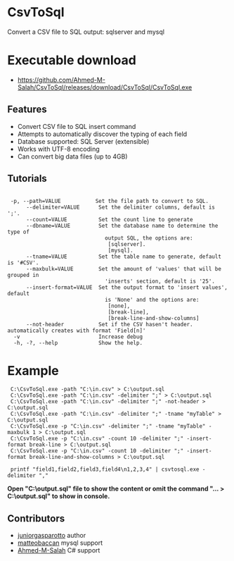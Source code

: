 # CsvToSql
Convert a CSV file to SQL output: sqlserver and mysql

# Executable download

* https://github.com/Ahmed-M-Salah/CsvToSql/releases/download/CsvToSql/CsvToSql.exe

## Features

  * Convert CSV file to SQL insert command
  * Attempts to automatically discover the typing of each field
  * Database supported:  SQL Server (extensible)
  * Works with UTF-8 encoding
  * Can convert big data files (up to 4GB)

## Tutorials

```

 -p, --path=VALUE           Set the file path to convert to SQL.
      --delimiter=VALUE      Set the delimiter columns, default is ';'.
      --count=VALUE          Set the count line to generate
      --dbname=VALUE         Set the database name to determine the type of
                               output SQL, the options are:
                                [sqlserver].
                                [mysql].
      --tname=VALUE          Set the table name to generate, default is '#CSV'.
      --maxbulk=VALUE        Set the amount of 'values' that will be grouped in
                               'inserts' section, default is '25'.
      --insert-format=VALUE  Set the output format to 'insert values', default
                               is 'None' and the options are:
                                [none],
                                [break-line],
                                [break-line-and-show-columns]
      --not-header           Set if the CSV hasen't header. automatically creates with format 'Field[n]'
  -v                         Increase debug
  -h, -?, --help             Show the help.

```

# Example

```
 C:\CsvToSql.exe -path "C:\in.csv" > C:\output.sql
 C:\CsvToSql.exe -path "C:\in.csv" -delimiter ";" > C:\output.sql
 C:\CsvToSql.exe -path "C:\in.csv" -delimiter ";" -not-header > C:\output.sql
 C:\CsvToSql.exe -path "C:\in.csv" -delimiter ";" -tname "myTable" > C:\output.sql
 C:\CsvToSql.exe -p "C:\in.csv" -delimiter ";" -tname "myTable" -maxbulk 1 > C:\output.sql
 C:\CsvToSql.exe -p "C:\in.csv" -count 10 -delimiter ";" -insert-format break-line > C:\output.sql
 C:\CsvToSql.exe -p "C:\in.csv" -count 10 -delimiter ";" -insert-format break-line-and-show-columns > C:\output.sql

 printf "field1,field2,field3,field4\n1,2,3,4" | csvtosql.exe -delimiter ","

```

**Open "C:\output.sql" file to show the content or omit the command "... > C:\output.sql" to show in console.**

## Contributors
 * [juniorgasparotto](https://github.com/juniorgasparotto) author
 * [matteobaccan](https://github.com/matteobaccan) mysql support
 * [Ahmed-M-Salah](https://github.com/Ahmed-M-Salah) C# support
